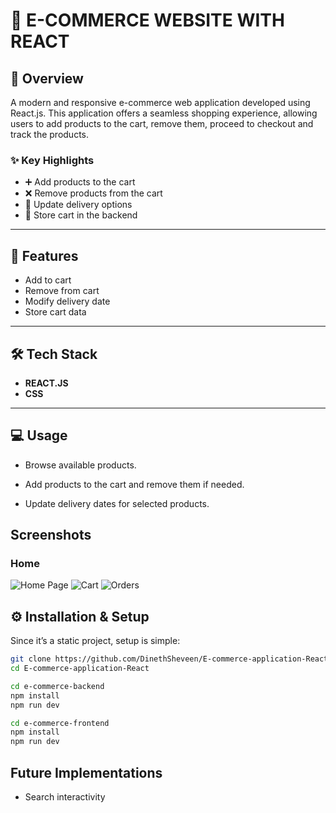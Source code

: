 # 🛒 E-COMMERCE WEBSITE WITH REACT

## 📖 Overview
A modern and responsive e-commerce web application developed using React.js. This application offers a seamless shopping experience, allowing users to add products to the cart, remove them, proceed to checkout and track the products.

### ✨ Key Highlights
- ➕ Add products to the cart  
- ❌ Remove products from the cart  
- 📅 Update delivery options  
- 💾 Store cart in the backend  

---

## 🚀 Features
- Add to cart  
- Remove from cart  
- Modify delivery date  
- Store cart data  

---

## 🛠️ Tech Stack
- **REACT.JS**  
- **CSS** 

---

## 💻 Usage
- Browse available products.

- Add products to the cart and remove them if needed.

- Update delivery dates for selected products.

## Screenshots

### Home
![Home Page](../E%20COMMERCE%20%20PROJECT/e-commerce-frontend/public/images/home.png)
![Cart](../E%20COMMERCE%20%20PROJECT/./e-commerce-frontend/public/images/cart.png)
![Orders](../E%20COMMERCE%20%20PROJECT//e-commerce-frontend//public/images/orders.png)

## ⚙️ Installation & Setup
Since it’s a static project, setup is simple:  

```bash
git clone https://github.com/DinethSheveen/E-commerce-application-React.git
cd E-commerce-application-React

cd e-commerce-backend
npm install
npm run dev

cd e-commerce-frontend
npm install
npm run dev
```

## Future Implementations
- Search interactivity